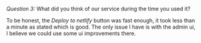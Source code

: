 *Question 3:* What did you think of our service during the time you used it?

To be honest, the *Deploy to netlify* button was fast enough, it took less than 
a minute as stated which is good. The only issue I have is with the admin ui, 
I believe we could use some ui improvements there.